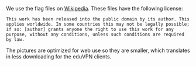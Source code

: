 We use the flag files on [Wikipedia](https://en.wikipedia.org/wiki/Gallery_of_sovereign_state_flags). These files have the following license:

`This work has been released into the public domain by its author. This applies worldwide. In some countries this may not be legally possible; if so: [author] grants anyone the right to use this work for any purpose, without any conditions, unless such conditions are required by law.`

The pictures are optimized for web use so they are smaller, which translates in less downloading for the eduVPN clients.
